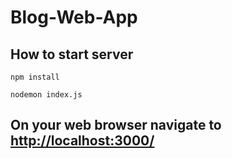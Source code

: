 # Blog-Web-App
## How to start server
```npm install```

```nodemon index.js```
## On your web browser navigate to [http://localhost:3000/](http://localhost:3000/)

